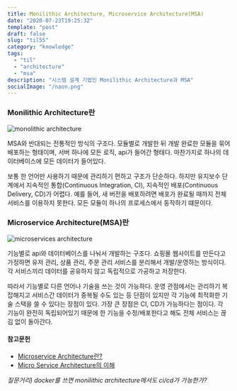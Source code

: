 ```yaml
---
title: Monilithic Architecture, Microservice Architecture(MSA)
date: "2020-07-23T19:25:32"
template: "post"
draft: false
slug: "til55"
category: "knowledge"
tags:
  - "til"
  - "architecture"
  - "msa"
description: "시스템 설계 기법인 Monilithic Architecture과 MSA"
socialImage: "/naon.png"
---
```


### Monilithic Architecture란

![monolithic architecture](https://www.nginx.com/wp-content/uploads/2016/04/Richardson-microservices-part1-1_monolithic-architecture.png)

MSA와 반대되는 전통적인 방식의 구조다. 모듈별로 개발한 뒤 개발 완료한 모듈을 묶어 배포하는 형태이며, 서버 하나에 모든 로직, api가 들어간 형태다. 마찬가지로 하나의 데이터베이스에 모든 데이터가 들어있다.

보통 한 언어만 사용하기 때문에 관리하기 편하고 구조가 단순하다. 하지만 유지보수 단계에서 지속적인 통합(Continuous Integration, CI), 지속적인 배포(Continuous Delivery, CD)가 어렵다. 예를 들어, 새 버전을 배포하려면 배포가 완료될 때까지 전체 서비스를 이용하지 못한다. 모든 모듈이 하나의 프로세스에서 동작하기 떄문이다.

### Microservice Architecture(MSA)란

![microservices architecture](https://www.nginx.com/wp-content/uploads/2016/04/Richardson-microservices-part1-2_microservices-architecture.png)

기능별로 api와 데이터베이스를 나눠서 개발하는 구조다. 쇼핑몰 웹사이트를 만든다고 가정하면 유저 관리, 상품 관리, 주문 관리 서비스를 분리해서 개발/운영하는 방식이다. 각 서비스끼리 데이터를 공유하지 않고 독립적으로 가공하고 저장한다.

따라서 기능별로 다른 언어나 기술을 쓰는 것이 가능하다. 운영 관점에서는 관리하기 복잡해지고 서비스간 데이터가 중복될 수도 있는 등 단점이 있지만 각 기능에 최적화한 기술 스택을 쓸 수 있다는 장점이 있다. 가장 큰 장점은 CI, CD가 가능하다는 점이다. 각 기능이 완전히 독립되어있기 때문에 한 기능을 수정/배포한다고 해도 전체 서비스는 끊김 없이 돌아간다.

#### 참고문헌
- [Microservice Architecture란?](https://medium.com/webeveloper/microservice-architecture%EB%9E%80-ca9825087050)
- [Micro Service Architecture의 이해](https://www.slideshare.net/Byungwook/micro-service-architecture-52233912)

*질문거리) docker를 쓰면 monilithic architecture에서도 ci/cd가 가능한가?*